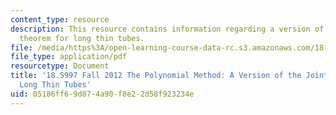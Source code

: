 ```yaml
---
content_type: resource
description: This resource contains information regarding a version of the joints
  theorem for long thin tubes.
file: /media/https%3A/open-learning-course-data-rc.s3.amazonaws.com/18-s997-the-polynomial-method-fall-2012/05186ff69d874a90f8e22d58f923234e_MIT18_S997F12_lec34.pdf
file_type: application/pdf
resourcetype: Document
title: '18.S997 Fall 2012 The Polynomial Method: A Version of the Joints Theorem for
  Long Thin Tubes'
uid: 05186ff6-9d87-4a90-f8e2-2d58f923234e
---
```

